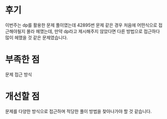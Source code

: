# 후기
이번주는 dp를 활용한 문제 풀이였는데 42895번 문제 같은 경우 처음에 어떤식으로 접근해야될지 몰라 헤맸는데, 만약 dp라고 제시해주지 않았다면 다른 방법으로 접근하다 많이 헤맸을 것 같은 문제였습니다.


# 부족한 점
문제 접근 방식


# 개선할 점
문제를 다양한 방식으로 접근하며 적당한 풀이 방법을 찾아나가야 할 것 같습니다.

